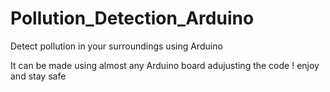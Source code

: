 # Pollution_Detection_Arduino
Detect pollution in your surroundings using Arduino

It can be made using almost any Arduino board adujusting the code ! enjoy and stay safe
